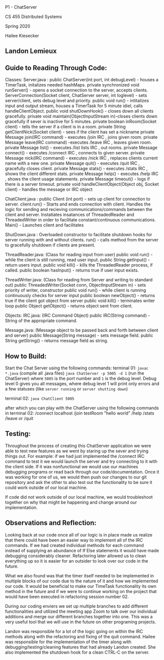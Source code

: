 P1 - ChatServer

CS 455 Distributed Systems

Spring 2020

Hailee Kiesecker

Landon Lemieux
-----------------

Guide to Reading Through Code:
------------------------------------------
Classes:
  Server.java :
    public ChatServer(int port, int debugLevel) - houses a TimerTask, initalizes needed hashMaps.
    private synchronized void runServer() - opens a socket connection to the server, accepts clients.
    ServerConnection(Socket client, ChatServer server, int loglevel) - sets server/client, sets debug level and priority.
    public void run() - intitalizes input and output stream, houses a TimerTask for 5 minute idiel, calls handleClientObject.
    public void shutDownHook() - closes down all clients gracefully.
    private void maintain(ObjectInputStream in)-closes clients down gracefully if sever is inactive for 5 minutes.
    private boolean inRoom(Socket client) - tells the server if a client is in a room.
    private String getClientNick(Socket client) - sees if the client has set a nickname
    private Message join(IRC command) - executes /join IRC , joins given room.
    private Message leave(IRC command) -executes /leave IRC , leaves given room.
    private Message list() - executes /list lists IRC , out rooms.
    private Message connect() - executes /connect IRC , connects to given server.
    private Message nick(IRC command) - executes /nick IRC , replaces clients current name with a new one.
    private Message quit() - executes /quit IRC , gracefully closes client.
    private Message stats() - executes /stats IRC , shows the client different stats.
    private Message help() - executes /help IRC , shows the client usage statements. 
    private Message timeout() - logs if there is a server timeout.
    private void handleClientObject(Object obj, Socket client) - handles the message or IRC object

  ChatClient.java :
    public Client (int port) - sets up client for connection to server.
    client.run() - Starts and ends connection with client.
      Handles the logic for sending and recieving communications/commands between the client and server.
      Instatiates insatances of ThreadedReader and ThreadedWriter in order to facilitate constant/continuous communications.
    Main() - Launches client and facilitates 
        
   ShutDown.java : 
     Overloaded constructor to facilitate shutdown hooks for server running with and without clients.
     run() - calls method from the server to gracefully shutdown if clients are present. 
     
  ThreadReader.java: (Class for reading input from user)
     public void run() - while the client is still running, read user input.
     public String getInput() - return users input.
     public void kill() - kills the ThreadedReader process, if called.
     public boolean hasInput() - returns true if user input exists.
     
  ThreadWriter.java: (Class for reading from Server and writing to standard out)
     public ThreadedWriter(Socket conn, ObjectInputStream in) - sets priority of writer, constructor
     public void run() - while client is running continuously checks for server input
     public boolean newObject() - returns true if the client got object from server
     public void kill() - terminates writer loop
     public Object getObject() - returns object sent from client.

Objects:
  IRC.java: (IRC Command Object)
    public IRC(String command) - String of the appropriate command.

  Message.java: (Message object to be passed back and forth between client and server)
    public Message(String message) - sets message field.
    public String getString() - returns message field as string.


How to Build:
------------------------------------------
Start the Chat Server using the following commands:
terminal 01:
```javac *.java``` (compile all .java files)
```java ChatServer -p 5005 -d 1``` (run the ChatServer) where ```5005``` is the port number 
   and ```1``` is the debug level. Debug level 0 gives you all messages, where 
   debug level 1 will print only errors and a few statuses (like ```server running``` or ```server shutting down```)

terminal 02:
```java ChatClient 5005```

after which you can play with the ChatServer using the 
following commands in terminal 02:
/connect localhost
/join testRoom
"hello world"
/help
/stats
/leave or /quit


Testing:
------------------------------------------
Throughout the process of creating this ChatServer application
we were able to test new features as we went by staring up the sever
and trying things out. For example: if we had just implemented the 
/connect IRC command to test it we would launch the server and 
try connecting to it with the client side. If it was nonfunctional 
we would use our machines debugging programs or read back through 
our code/documentation. Once it was working for one of us, we would then
push our changes to our git repository and ask the other to also
test out the functionality to be sure it could work outside of our local machine.

If code did not work outside of our local machine, we would troubleshoot together
on why that might be happening and change around our implementation.



Observations and Reflection:
------------------------------------------

Looking back at our code once all of our logic is in place made
us realize that there could have been an easier way to implement all 
of the IRC commands. If we had created individual methods for each 
command instead of supplying an abundance of If Else statements it 
would have made debugging considerably cleaner. Refactoring later
allowed us to clean everything up so it is easier for an outsider
to look over our code in the future.

What we also found was that the timer itself needed to be implemented
in multiple blocks of our code due to the nature of it and how we 
implemented our code. It would be beneficial to make our TimeTask 
functionality its own method in the future and if we were to continue
working on the project that would have been executed in refactoring 
session number 02.

During our coding enviers we set up multiple branches to add different
functionalities and utilized the meeting app Zoom to talk over our individual 
additions and merge our different branches together into one. This was 
a very useful tool that we will use in the future on other programing 
projects.

Landon was responsible for a lot of the logic going on within the IRC methods
along with the refactoring and fixing of the quit command. Hailee was responsible
for the implementation of the timer along with debugging/testing/cleaning
features that had already Landon created. She also implemented the shutdown hook
for a clean CTRL-C on the server.
